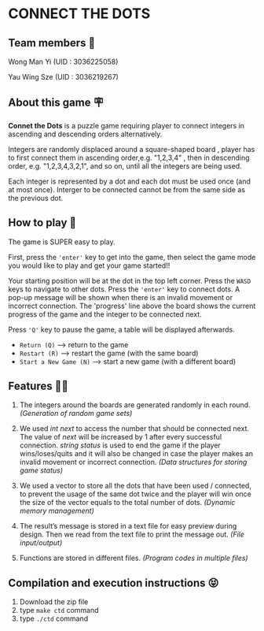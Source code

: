 # CONNECT THE DOTS

## Team members 🤖
Wong Man Yi (UID : 3036225058)

Yau Wing Sze (UID : 3036219267) 

## About this game 🪧
**Connet the Dots** is a puzzle game requiring player to connect integers in ascending and descending orders alternatively.

Integers are randomly displaced around a square-shaped board , player has to first connect them in ascending order,e.g. "1,2,3,4" , then in descending order, e.g. "1,2,3,4,3,2,1", and so on, until all the integers are being used.

Each integer is represented by a dot and each dot must be used once (and at most once). Interger to be connected cannot be from the same side as the previous dot.

## How to play 💬

The game is SUPER easy to play.

First, press the `'enter'` key to get into the game, then select the game mode you would like to play and get your game started!!

Your starting position will be at the dot in the top left corner. Press the `WASD` keys to navigate to other dots. Press the `'enter'` key to connect dots. A pop-up message will be shown when there is an invalid movement or incorrect connection. The 'progress' line above the board shows the current progress of the game and the integer to be connected next.

Press `'Q'` key to pause the game, a table will be displayed afterwards.
- `Return (Q)` --> return to the game  
- `Restart (R)` --> restart the game (with the same board) 
- `Start a New Game (N)` --> start a new game (with a different board)

## Features 🫵🏻
1. The integers around the boards are generated randomly in each round.    *(Generation of random game sets)*
   
2. We used *int next* to access the number that should be connected next. The value of *next* will be increased by 1 after every successful connection. *string status* is used to end the game if the player wins/loses/quits and it will also be changed in case the player makes an invalid movement or incorrect connection.    *(Data structures for storing game status)*

3.  We used a vector to store all the dots that have been used / connected, to prevent the usage of the same dot twice and the player will win once the size of the vector equals to the total number of dots.    *(Dynamic memory management)*
4. The result’s message is stored in a text file for easy preview during design. Then we read from the text file to print the message out.    *(File input/output)*
5. Functions are stored in different files.    *(Program codes in multiple files)*

## Compilation and execution instructions 😝
1. Download the zip file
2. type `make ctd` command
3. type `./ctd` command
